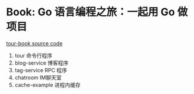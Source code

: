 # Book: Go 语言编程之旅：一起用 Go 做项目

[tour-book source code](https://github.com/go-programming-tour-book)

1. tour 命令行程序
2. blog-service 博客程序
3. tag-service RPC 程序
4. chatroom IM聊天室
5. cache-example 进程内缓存
